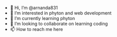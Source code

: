 - 👋 Hi, I’m @arnanda831
- 👀 I’m interested in phyton and web development
- 🌱 I’m currently learning phyton
- 💞️ I’m looking to collaborate on learning coding
- 📫 How to reach me here

<!---
arnanda831/arnanda831 is a ✨ special ✨ repository because its `README.md` (this file) appears on your GitHub profile.
You can click the Preview link to take a look at your changes.
--->
